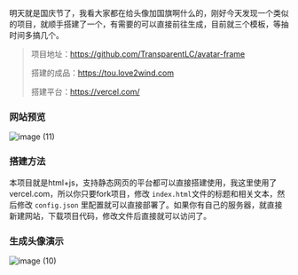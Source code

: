明天就是国庆节了，我看大家都在给头像加国旗啊什么的，刚好今天发现一个类似的项目，就顺手搭建了一个，有需要的可以直接前往生成，目前就三个模板，等抽时间多搞几个。

> 项目地址：https://github.com/TransparentLC/avatar-frame
>
> 搭建的成品：https://tou.love2wind.com
>
> 搭建平台：https://vercel.com/

### 网站预览

![image (11)](https://cdn.jsdelivr.net/gh/love2wind/cloudimg/img/5551085e795a62576916311202c171e9.webp)

### 搭建方法

本项目就是html+js，支持静态网页的平台都可以直接搭建使用，我这里使用了vercel.com，所以你只要fork项目，修改 `index.html`文件的标题和相关文本，然后修改 `config.json` 里配置就可以直接部署了。如果你有自己的服务器，就直接新建网站，下载项目代码，修改文件后直接就可以访问了。

### 生成头像演示

![image (10)](https://cdn.jsdelivr.net/gh/love2wind/cloudimg/img/bf25535b55ab7d651992d5f5351c6465.webp)

